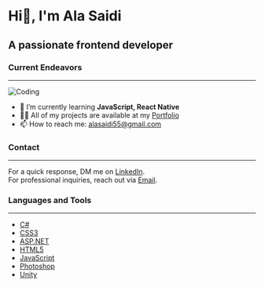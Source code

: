 # Hi👋, I'm Ala Saidi

## A passionate frontend developer

### Current Endeavors

---

![Coding](https://camo.githubusercontent.com/f1f2bc6e7ec110b34bab4ec55aa5c93ebae552ae011f5756bd7b7f783d627a6d/68747470733a2f2f63646e2e6472696262626c652e636f6d2f75736572732f313136323037372f73637265656e73686f74732f333834383931342f70726f6772616d6d65722e676966)

- 🌱 I’m currently learning **JavaScript, React Native**
- 👨‍💻 All of my projects are available at my
  [Portfolio](https://alasaidi.github.io/Portfolio/)
- 📫 How to reach me: [alasaidi55@gmail.com](mailto:alasaidi55@gmail.com)

### Contact

---

For a quick response, DM me on
[LinkedIn](https://www.linkedin.com/in/alasaidi/).  
For professional inquiries, reach out via [Email](mailto:alasaidi55@gmail.com).

### Languages and Tools

---

- [C#](https://www.w3schools.com/cs/)
- [CSS3](https://www.w3schools.com/css/)
- [ASP.NET](https://dotnet.microsoft.com/)
- [HTML5](https://www.w3.org/html/)
- [JavaScript](https://developer.mozilla.org/en-US/docs/Web/JavaScript)
- [Photoshop](https://www.photoshop.com/en)
- [Unity](https://unity.com/)
